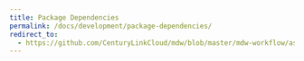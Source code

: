 ```yaml
---
title: Package Dependencies
permalink: /docs/development/package-dependencies/
redirect_to:
  - https://github.com/CenturyLinkCloud/mdw/blob/master/mdw-workflow/assets/com/centurylink/mdw/base/readme.md#package-dependencies
---
```

